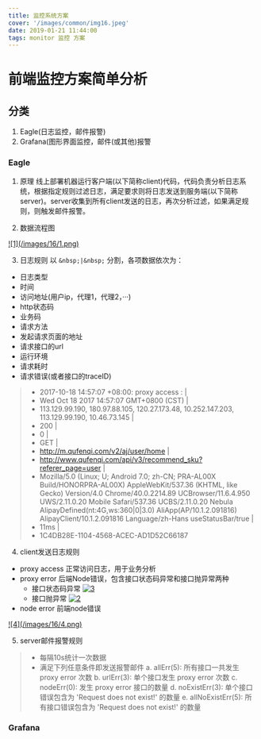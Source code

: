 ```yaml
---
title: 监控系统方案
cover: '/images/common/img16.jpeg'
date: 2019-01-21 11:44:00
tags: monitor 监控 方案
---
```

# 前端监控方案简单分析

## 分类
1. Eagle(日志监控，邮件报警)
2. Grafana(图形界面监控，邮件(或其他)报警

### Eagle
1. 原理
  线上部署机器运行客户端(以下简称client)代码，代码负责分析日志系统，根据指定规则过滤日志，满足要求则将日志发送到服务端(以下简称server)。server收集到所有client发送的日志，再次分析过滤，如果满足规则，则触发邮件报警。

2. 数据流程图
<a href="/images/16/1.png" data-lightbox="img1">
  ![1](/images/16/1.png)
</a>

3. 日志规则
以 `&nbsp;|&nbsp;` 分割，各项数据依次为：
- 日志类型
- 时间
- 访问地址(用户ip，代理1，代理2，···)
- http状态码
- 业务码
- 请求方法
- 发起请求页面的地址
- 请求接口的url
- 运行环境
- 请求耗时
- 请求错误(或者接口的traceID)

> - 2017-10-18 14:57:07 +08:00: proxy access : | 
> - Wed Oct 18 2017 14:57:07 GMT+0800 (CST) | 
> - 113.129.99.190, 180.97.88.105, 120.27.173.48, 10.252.147.203, 113.129.99.190, 10.46.73.145 | 
> - 200 | 
> - 0 | 
> - GET | 
> - http://m.qufenqi.com/v2/aj/user/home | 
> - http://www.qufenqi.com/api/v3/recommend_sku?referer_page=user | 
> - Mozilla/5.0 (Linux; U; Android 7.0; zh-CN; PRA-AL00X Build/HONORPRA-AL00X) AppleWebKit/537.36 (KHTML, like Gecko) Version/4.0 Chrome/40.0.2214.89 UCBrowser/11.6.4.950 UWS/2.11.0.20 Mobile Safari/537.36 UCBS/2.11.0.20 Nebula AlipayDefined(nt:4G,ws:360|0|3.0) AliApp(AP/10.1.2.091816) AlipayClient/10.1.2.091816 Language/zh-Hans useStatusBar/true | 
> - 11ms | 
> - 1C4DB28E-1104-4568-ACEC-AD1D52C66187

4. client发送日志规则
- proxy access 正常访问日志，用于业务分析
- proxy error 后端Node错误，包含接口状态码异常和接口抛异常两种
  - 接口状态码异常
    <a href="/images/16/3.png" data-lightbox="img3">
      ![3](/images/16/3.png)
    </a>
  - 接口抛异常
    <a href="/images/16/2.png" data-lightbox="img2">
      ![2](/images/16/2.png)
    </a>
- node error 前端node错误
<a href="/images/16/4.png" data-lightbox="img4">
  ![4](/images/16/4.png)
</a>

5. server邮件报警规则

> - 每隔10s统计一次数据
> - 满足下列任意条件即发送报警邮件
>   a. allErr(5): 所有接口一共发生 proxy error 次数
>   b. urlErr(3): 单个接口发生 proxy error 次数
>   c. nodeErr(0): 发生 proxy error 接口的数量
>   d. noExistErr(3): 单个接口错误包含为 'Request does not exist!' 的数量
>   e. allNoExistErr(5): 所有接口错误包含为 'Request does not exist!' 的数量

### Grafana